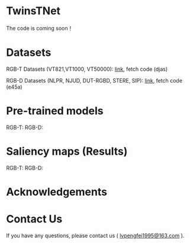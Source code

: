 # TwinsTNet
The code is coming soon！

# Datasets
RGB-T Datasets (VT821,VT1000, VT50000): [link](https://pan.baidu.com/s/1Vv6mYz4RL2VnwWwZWKLHyA), fetch code (djas)

RGB-D Datasets (NLPR, NJUD, DUT-RGBD, STERE, SIP): [link](https://pan.baidu.com/s/1rXa_cgnLSMxs9STRpEu7ew), fetch code (e45a)

# Pre-trained models
RGB-T:
RGB-D:

# Saliency maps (Results)
RGB-T:
RGB-D:

# Acknowledgements

# Contact Us
If you have any questions, please contact us ( lvpengfei1995@163.com ).
